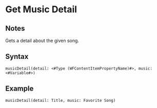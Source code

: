 # Get Music Detail
## Notes
Gets a detail about the given song.
## Syntax
```
musicDetail(detail: <#Type (WFContentItemPropertyName)#>, music: <#Variable#>)
```
## Example
```
musicDetail(detail: Title, music: Favorite Song)
```
